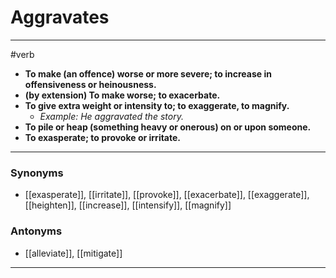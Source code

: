 # Aggravates
---
#verb
- **To make (an offence) worse or more severe; to increase in offensiveness or heinousness.**
- **(by extension) To make worse; to exacerbate.**
- **To give extra weight or intensity to; to exaggerate, to magnify.**
	- _Example: He aggravated the story._
- **To pile or heap (something heavy or onerous) on or upon someone.**
- **To exasperate; to provoke or irritate.**
---
### Synonyms
- [[exasperate]], [[irritate]], [[provoke]], [[exacerbate]], [[exaggerate]], [[heighten]], [[increase]], [[intensify]], [[magnify]]
### Antonyms
- [[alleviate]], [[mitigate]]
---

